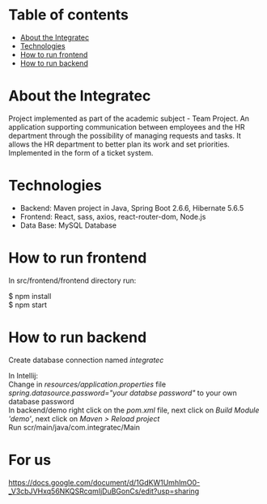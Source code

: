 # Table of contents
* [About the Integratec](#about-the-integratec)
* [Technologies](#technologies)
* [How to run frontend](#how-to-run-frontend)
* [How to run backend](#how-to-run-backend)


# About the Integratec

Project implemented as part of the academic subject - Team Project. An application supporting communication between employees and the HR department through the possibility of managing requests and tasks. It allows the HR department to better plan its work and set priorities. Implemented in the form of a ticket system. 

# Technologies

<ul>  
<li> Backend: Maven project in Java, Spring Boot 2.6.6, Hibernate 5.6.5 </li>
<li> Frontend: React, sass, axios, react-router-dom, Node.js</li>
<li> Data Base: MySQL Database </li>
</ul>

 
# How to run frontend

In src/frontend/frontend directory run:

$ npm install\
$ npm start

# How to run backend

Create database connection named *integratec*

In Intellij:  
Change in *resources/application.properties* file *spring.datasource.password="your databse password"* to your own database password  
In backend/demo right click on the *pom.xml* file, next click on *Build Module 'demo'*, next click on *Maven > Reload project*  
Run scr/main/java/com.integratec/Main

# For us

https://docs.google.com/document/d/1GdKW1UmhlmO0-_V3cbJVHxq56NKQSRcqmIjDuBGonCs/edit?usp=sharing


